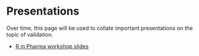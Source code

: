 # Presentations

Over time, this page will be used to collate important presentations on the topic of validation.

* [R in Pharma workshop slides](/presentations/R_Validation_Workshop.pdf)
